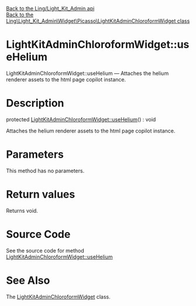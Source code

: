 [Back to the Ling/Light_Kit_Admin api](https://github.com/lingtalfi/Light_Kit_Admin/blob/master/doc/api/Ling/Light_Kit_Admin.md)<br>
[Back to the Ling\Light_Kit_Admin\Widget\Picasso\LightKitAdminChloroformWidget class](https://github.com/lingtalfi/Light_Kit_Admin/blob/master/doc/api/Ling/Light_Kit_Admin/Widget/Picasso/LightKitAdminChloroformWidget.md)


LightKitAdminChloroformWidget::useHelium
================



LightKitAdminChloroformWidget::useHelium — Attaches the helium renderer assets to the html page copilot instance.




Description
================


protected [LightKitAdminChloroformWidget::useHelium](https://github.com/lingtalfi/Light_Kit_Admin/blob/master/doc/api/Ling/Light_Kit_Admin/Widget/Picasso/LightKitAdminChloroformWidget/useHelium.md)() : void




Attaches the helium renderer assets to the html page copilot instance.




Parameters
================

This method has no parameters.


Return values
================

Returns void.








Source Code
===========
See the source code for method [LightKitAdminChloroformWidget::useHelium](https://github.com/lingtalfi/Light_Kit_Admin/blob/master/Widget/Picasso/LightKitAdminChloroformWidget.php#L101-L110)


See Also
================

The [LightKitAdminChloroformWidget](https://github.com/lingtalfi/Light_Kit_Admin/blob/master/doc/api/Ling/Light_Kit_Admin/Widget/Picasso/LightKitAdminChloroformWidget.md) class.



